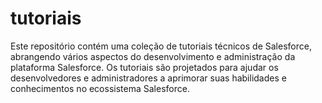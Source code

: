 # tutoriais
Este repositório contém uma coleção de tutoriais técnicos de Salesforce, abrangendo vários aspectos do desenvolvimento e administração da plataforma Salesforce. Os tutoriais são projetados para ajudar os desenvolvedores e administradores a aprimorar suas habilidades e conhecimentos no ecossistema Salesforce.
